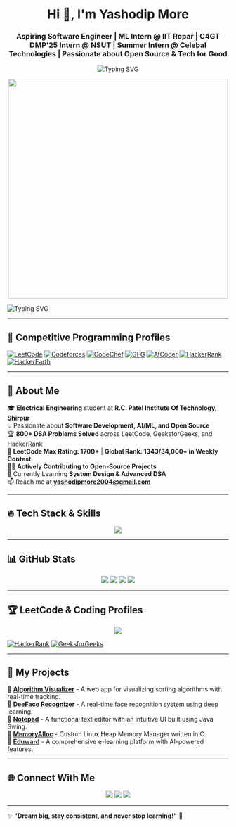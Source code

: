 <h1 align="center">Hi 👋, I'm Yashodip More</h1>
<h3 align="center">Aspiring Software Engineer | ML Intern @ IIT Ropar | C4GT DMP'25 Intern @ NSUT | Summer Intern @ Celebal Technologies | Passionate about Open Source & Tech for Good</h3>

<p align="center">
  <img src="https://readme-typing-svg.herokuapp.com?font=Fira+Code&duration=3000&pause=1000&center=true&vCenter=true&width=435&lines=Tech+Enthusiast+%F0%9F%A4%96;DSA+Lover+%F0%9F%92%BB;Open+Source+Contributor+%F0%9F%93%9D;Machine+Learning+Explorer+%F0%9F%A7%AC;Electrical+Engineering+Student+%E2%9A%9B%EF%B8%8F" alt="Typing SVG" />
</p>

<p align="center">
  <img src="https://cdn3d.iconscout.com/3d/premium/thumb/developer-doing-website-development-3d-illustration-download-in-png-blend-fbx-gltf-file-formats--web-coding-programming-remote-working-pack-business-illustrations-6648977.png" width="500px">
</p>

![Typing SVG](https://readme-typing-svg.herokuapp.com?color=F72585&size=22&center=true&vCenter=true&width=800&lines=Welcome+to+my+GitHub+Profile!;Passionate+Software+Developer;DSA+Enthusiast+%7C+AI+%7C+ML;Open+Source+Contributor;Lifelong+Learner!+%F0%9F%9A%80)

---
## 🚀 Competitive Programming Profiles

[![LeetCode](https://img.shields.io/badge/LeetCode-FFA116?style=for-the-badge&logo=leetcode&logoColor=white)](https://leetcode.com/YOUR_USERNAME)
[![Codeforces](https://img.shields.io/badge/Codeforces-1F8ACB?style=for-the-badge&logo=codeforces&logoColor=white)](https://codeforces.com/profile/YOUR_USERNAME)
[![CodeChef](https://img.shields.io/badge/CodeChef-5B4638?style=for-the-badge&logo=codechef&logoColor=white)](https://www.codechef.com/users/YOUR_USERNAME)
[![GFG](https://img.shields.io/badge/GeeksforGeeks-28A745?style=for-the-badge&logo=geeksforgeeks&logoColor=white)](https://auth.geeksforgeeks.org/user/YOUR_USERNAME/practice)
[![AtCoder](https://img.shields.io/badge/AtCoder-1F8ACB?style=for-the-badge)](https://atcoder.jp/users/YOUR_USERNAME)
[![HackerRank](https://img.shields.io/badge/HackerRank-2EC866?style=for-the-badge&logo=hackerrank&logoColor=white)](https://www.hackerrank.com/YOUR_USERNAME)
[![HackerEarth](https://img.shields.io/badge/HackerEarth-323754?style=for-the-badge&logo=hackerearth&logoColor=white)](https://www.hackerearth.com/@YOUR_USERNAME)

---

## 🚀 About Me

🎓 **Electrical Engineering** student at **R.C. Patel Institute Of Technology, Shirpur**  
💡 Passionate about **Software Development, AI/ML, and Open Source**  
🏆 **800+ DSA Problems Solved** across LeetCode, GeeksforGeeks, and HackerRank  
🎯 **LeetCode Max Rating: 1700+** | **Global Rank: 1343/34,000+ in Weekly Contest**  
👨‍💻 **Actively Contributing to Open-Source Projects**  
🌱 Currently Learning **System Design & Advanced DSA**  
📫 Reach me at **yashodipmore2004@gmail.com**

---

## 🔥 Tech Stack & Skills

<p align="center">
  <img src="https://skillicons.dev/icons?i=,c,cpp,python,javascript,html,css,bootstrap,tailwind,react,nodejs,express,mysql,mongodb,git,github,vscode,linux,postman,docker" />
</p>

---

## 📊 GitHub Stats

<p align="center">
  <img src="https://github-readme-stats.vercel.app/api?username=yashodipmore&show_icons=true&theme=radical" />
  <img src="https://github-readme-streak-stats.herokuapp.com/?user=yashodipmore&theme=radical" />
  <img src="https://github-profile-summary-cards.vercel.app/api/cards/repos-per-language?username=yashodipmore&theme=radical" />
  <img src="https://github-profile-summary-cards.vercel.app/api/cards/most-commit-language?username=yashodipmore&theme=radical" />
</p>

---

## 🏆 LeetCode & Coding Profiles

<p align="center">
  <a href="https://leetcode.com/NonCSCoderIN/">
    <img src="https://leetcard.jacoblin.cool/NonCSCoderIN?theme=dark&font=Montserrat" />
  </a>
</p>

[![HackerRank](https://img.shields.io/badge/-HackerRank-2EC866?style=for-the-badge&logo=HackerRank&logoColor=white)](https://www.hackerrank.com/profile/yashodipmore2004)
[![GeeksforGeeks](https://img.shields.io/badge/-GeeksforGeeks-1F8F59?style=for-the-badge&logo=GeeksforGeeks&logoColor=white)](https://www.geeksforgeeks.org/user/yashodipmore09/)

---

## 🚀 My Projects

📌 [**Algorithm Visualizer**](https://github.com/yashodipmore/Algorithm-Explorer) - A web app for visualizing sorting algorithms with real-time tracking.  
📌 [**DeeFace Recognizer**](https://github.com/yashodipmore/FaceRecognitionSystem) - A real-time face recognition system using deep learning.  
📌 [**Notepad**](https://github.com/yashodipmore/Notepad---NonCSCoder) - A functional text editor with an intuitive UI built using Java Swing.  
📌 [**MemoryAlloc**](https://github.com/yashodipmore/MemoryAlloc) - Custom Linux Heap Memory Manager written in C.  
📌 [**Eduward**](https://github.com/yashodipmore/eduward) - A comprehensive e-learning platform with AI-powered features.

---

## 🌐 Connect With Me

<p align="center">
  <a href="https://linkedin.com/in/yashodipmore22"><img src="https://img.shields.io/badge/-LinkedIn-0077B5?style=for-the-badge&logo=linkedin&logoColor=white" /></a>
  <a href="https://github.com/yashodipmore"><img src="https://img.shields.io/badge/-GitHub-181717?style=for-the-badge&logo=github&logoColor=white" /></a>
  <a href="mailto:yashodipmore2004@gmail.com"><img src="https://img.shields.io/badge/-Gmail-D14836?style=for-the-badge&logo=gmail&logoColor=white" /></a>
</p>

---

✨ **"Dream big, stay consistent, and never stop learning!"** 🚀
